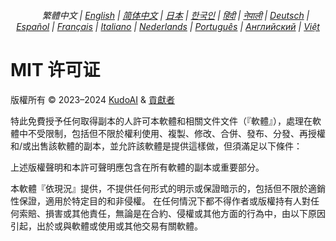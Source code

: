<div align="center">
    <h6>
        <a href="../"><img height=15 style="margin: 0 3px -2px" src="https://raw.githubusercontent.com/KudoAI/chatgpt.js/6fa1659feadaf70853996dc7d7f6e1ab5a1e6301/media/images/icons/earth-americas.svg"></a>
        繁體中文 |
        <a href="../../LICENSE.md">English</a> |
        <a href="../zh-cn/LICENSE.md">简体中文</a> |
        <a href="../ja/LICENSE.md">日本</a> |
        <a href="../ko/LICENSE.md">한국인</a> |
        <a href="../hi/LICENSE.md">हिंदी</a> |
        <a href="../ne/LICENSE.md">नेपाली</a> |
        <a href="../de/LICENSE.md">Deutsch</a> |
        <a href="../es/LICENSE.md">Español</a> |
        <a href="../fr/LICENSE.md">Français</a> |
        <a href="../it/LICENSE.md">Italiano</a> |
        <a href="../nl/LICENSE.md">Nederlands</a> |
        <a href="../pt/LICENSE.md">Português</a> |
        <a href="../ru/LICENSE.md">Английский</a> |
        <a href="../vi/LICENSE.md">Việt</a>
    </h6>
</div>

# MIT 许可证

版權所有 © 2023–2024 [KudoAI](https://github.com/KudoAI) & [貢獻者](.#-貢獻者)

特此免費授予任何取得副本的人許可本軟體和相關文件文件（『軟體』），處理在軟體中不受限制，包括但不限於權利使用、複製、修改、合併、發布、分發、再授權和/或出售該軟體的副本，並允許該軟體是提供這樣做，但須滿足以下條件：

上述版權聲明和本許可聲明應包含在所有軟體的副本或重要部分。

本軟體『依現況』提供，不提供任何形式的明示或保證暗示的，包括但不限於適銷性保證，適用於特定目的和非侵權。 在任何情況下都不得作者或版權持有人對任何索賠、損害或其他責任，無論是在合約、侵權或其他方面的行為中，由以下原因引起，出於或與軟體或使用或其他交易有關軟體。
